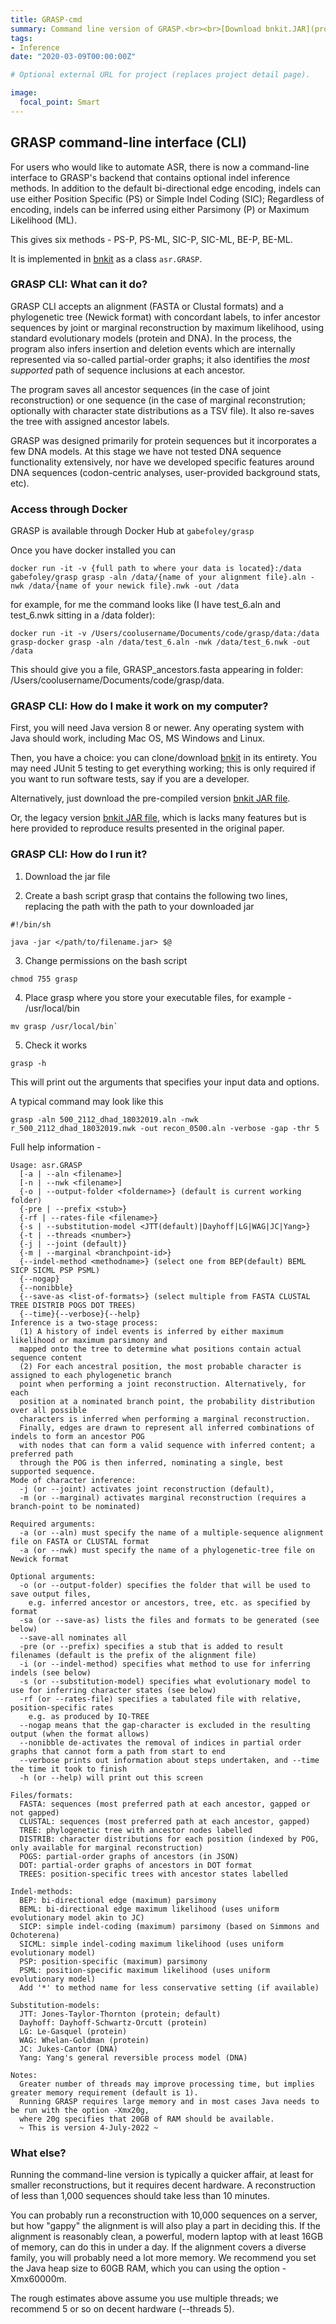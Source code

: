 ```yaml
---
title: GRASP-cmd
summary: Command line version of GRASP.<br><br>[Download bnkit.JAR](project/graspcmd/archive/bnkit_20211215.jar) <br><br> [Download legacy bnkit.JAR](project/graspcmd/archive/bnkit_legacy.jar)
tags:
- Inference
date: "2020-03-09T00:00:00Z"

# Optional external URL for project (replaces project detail page).

image:
  focal_point: Smart
---
```


## GRASP command-line interface (CLI)

For users who would like to automate ASR, there is now a command-line interface to GRASP's backend that contains optional indel inference methods. In addition to the default bi-directional edge encoding, indels can use either Position Specific (PS) or Simple Indel Coding (SIC); Regardless of encoding, indels can be inferred using either Parsimony (P) or Maximum Likelihood (ML).

This gives six methods - PS-P, PS-ML, SIC-P, SIC-ML, BE-P, BE-ML.

It is implemented in [bnkit](https://github.com/bodenlab/bnkit) as a class `asr.GRASP`.


### GRASP CLI: What can it do?

GRASP CLI accepts an alignment (FASTA or Clustal formats) and a phylogenetic tree (Newick format) with  concordant labels, to infer ancestor sequences by joint or marginal reconstruction by maximum likelihood, using standard evolutionary models (protein and DNA). In the process, the program also infers insertion and deletion events which are internally represented via so-called partial-order graphs; it also identifies the _most supported_ path of sequence inclusions at each ancestor.

The program saves all ancestor sequences (in the case of joint reconstruction) or one sequence (in the case of marginal reconstrution; optionally with character state distributions as a TSV file). It also re-saves the tree with assigned ancestor labels.

GRASP was designed primarily for protein sequences but it incorporates a few DNA models. At this stage we have not tested DNA sequence functionality extensively, nor have we developed specific features around DNA sequences (codon-centric analyses, user-provided background stats, etc).


### Access through Docker

GRASP is available through Docker Hub at `gabefoley/grasp`

Once you have docker installed you can


```console
docker run -it -v {full path to where your data is located}:/data gabefoley/grasp grasp -aln /data/{name of your alignment file}.aln -nwk /data/{name of your newick file}.nwk -out /data
```

for example, for me the command looks like (I have test_6.aln and test_6.nwk sitting in a /data folder):

```console
docker run -it -v /Users/coolusername/Documents/code/grasp/data:/data grasp-docker grasp -aln /data/test_6.aln -nwk /data/test_6.nwk -out /data
```

This should give you a file, GRASP_ancestors.fasta appearing in folder: /Users/coolusername/Documents/code/grasp/data.


### GRASP CLI: How do I make it work on my computer?

First, you will need Java version 8 or newer. Any operating system with Java should work, including Mac OS, MS Windows and Linux.

Then, you have a choice: you can clone/download [bnkit](https://github.com/bodenlab/bnkit) in its entirety. You may need JUnit 5 testing to get everything working; this is only required if you want to run software tests, say if you are a developer.

Alternatively, just download the pre-compiled version [bnkit JAR file](archive/bnkit.jar). 

Or, the legacy version [bnkit JAR file](archive/bnkit_legacy.jar), which is lacks many features but is here provided to reproduce results presented in the original paper.


### GRASP CLI: How do I run it? 

1. Download the jar file

2. Create a bash script grasp that contains the following two lines, replacing the path with the path to your downloaded jar

`
#!/bin/sh
`

`
java -jar </path/to/filename.jar> $@
`

3. Change permissions on the bash script
```console
chmod 755 grasp
```

4. Place grasp where you store your executable files, for example - /usr/local/bin
```console
mv grasp /usr/local/bin`
```

5. Check it works
```console
grasp -h
```


This will print out the arguments that specifies your input data and options.

A typical command may look like this
```
grasp -aln 500_2112_dhad_18032019.aln -nwk r_500_2112_dhad_18032019.nwk -out recon_0500.aln -verbose -gap -thr 5
```

Full help information -

```
Usage: asr.GRASP
  [-a | --aln <filename>]
  [-n | --nwk <filename>]
  {-o | --output-folder <foldername>} (default is current working folder)
  {-pre | --prefix <stub>}
  {-rf | --rates-file <filename>}
  {-s | --substitution-model <JTT(default)|Dayhoff|LG|WAG|JC|Yang>}
  {-t | --threads <number>}
  {-j | --joint (default)}
  {-m | --marginal <branchpoint-id>}
  {--indel-method <methodname>} (select one from BEP(default) BEML SICP SICML PSP PSML)
  {--nogap}
  {--nonibble}
  {--save-as <list-of-formats>} (select multiple from FASTA CLUSTAL TREE DISTRIB POGS DOT TREES)
  {--time}{--verbose}{--help}
Inference is a two-stage process:
  (1) A history of indel events is inferred by either maximum likelihood or maximum parsimony and
  mapped onto the tree to determine what positions contain actual sequence content
  (2) For each ancestral position, the most probable character is assigned to each phylogenetic branch
  point when performing a joint reconstruction. Alternatively, for each
  position at a nominated branch point, the probability distribution over all possible
  characters is inferred when performing a marginal reconstruction.
  Finally, edges are drawn to represent all inferred combinations of indels to form an ancestor POG
  with nodes that can form a valid sequence with inferred content; a preferred path
  through the POG is then inferred, nominating a single, best supported sequence.
Mode of character inference:
  -j (or --joint) activates joint reconstruction (default),
  -m (or --marginal) activates marginal reconstruction (requires a branch-point to be nominated)

Required arguments:
  -a (or --aln) must specify the name of a multiple-sequence alignment file on FASTA or CLUSTAL format
  -a (or --nwk) must specify the name of a phylogenetic-tree file on Newick format

Optional arguments:
  -o (or --output-folder) specifies the folder that will be used to save output files,
    e.g. inferred ancestor or ancestors, tree, etc. as specified by format
  -sa (or --save-as) lists the files and formats to be generated (see below)
  --save-all nominates all
  -pre (or --prefix) specifies a stub that is added to result filenames (default is the prefix of the alignment file)
  -i (or --indel-method) specifies what method to use for inferring indels (see below)
  -s (or --substitution-model) specifies what evolutionary model to use for inferring character states (see below)
  -rf (or --rates-file) specifies a tabulated file with relative, position-specific rates
    e.g. as produced by IQ-TREE
  --nogap means that the gap-character is excluded in the resulting output (when the format allows)
  --nonibble de-activates the removal of indices in partial order graphs that cannot form a path from start to end
  --verbose prints out information about steps undertaken, and --time the time it took to finish
  -h (or --help) will print out this screen

Files/formats:
  FASTA: sequences (most preferred path at each ancestor, gapped or not gapped)
  CLUSTAL: sequences (most preferred path at each ancestor, gapped)
  TREE: phylogenetic tree with ancestor nodes labelled
  DISTRIB: character distributions for each position (indexed by POG, only available for marginal reconstruction)
  POGS: partial-order graphs of ancestors (in JSON)
  DOT: partial-order graphs of ancestors in DOT format
  TREES: position-specific trees with ancestor states labelled

Indel-methods:
  BEP: bi-directional edge (maximum) parsimony
  BEML: bi-directional edge maximum likelihood (uses uniform evolutionary model akin to JC)
  SICP: simple indel-coding (maximum) parsimony (based on Simmons and Ochoterena)
  SICML: simple indel-coding maximum likelihood (uses uniform evolutionary model)
  PSP: position-specific (maximum) parsimony
  PSML: position-specific maximum likelihood (uses uniform evolutionary model)
  Add '*' to method name for less conservative setting (if available)

Substitution-models:
  JTT: Jones-Taylor-Thornton (protein; default)
  Dayhoff: Dayhoff-Schwartz-Orcutt (protein)
  LG: Le-Gasquel (protein)
  WAG: Whelan-Goldman (protein)
  JC: Jukes-Cantor (DNA)
  Yang: Yang's general reversible process model (DNA)

Notes:
  Greater number of threads may improve processing time, but implies greater memory requirement (default is 1).
  Running GRASP requires large memory and in most cases Java needs to be run with the option -Xmx20g,
  where 20g specifies that 20GB of RAM should be available.
  ~ This is version 4-July-2022 ~
```

### What else?

Running the command-line version is typically a quicker affair, at least for smaller reconstructions, but it requires decent hardware. A reconstruction of less than 1,000 sequences should take less than 10 minutes.

You can probably run a reconstruction with 10,000 sequences on a server, but how "gappy" the alignment is will also play a part in deciding this. If the alignment is reasonably clean, a powerful, modern laptop with at least 16GB of memory, can do this in under a day. If the alignment covers a diverse family, you will probably need a lot more memory. We recommend you set the Java heap size to 60GB RAM, which you can using the option -Xmx60000m.

The rough estimates above assume you use multiple threads; we recommend 5 or so on decent hardware (--threads 5).
